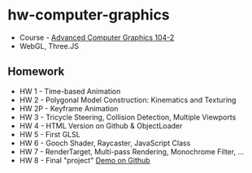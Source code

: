 
# hw-computer-graphics

* Course - [Advanced Computer Graphics 104-2](http://selquery.ttu.edu.tw/Main/syllabusview.php?SbjNo=I5370)
* WebGL, Three.JS

## Homework ##
* HW 1 - Time-based Animation
* HW 2 - Polygonal Model Construction: Kinematics and Texturing
* HW 2P - Keyframe Animation
* HW 3 - Tricycle Steering, Collision Detection, Multiple Viewports
* HW 4 - HTML Version on Github & ObjectLoader
* HW 5 - First GLSL
* HW 6 - Gooch Shader, Raycaster, JavaScript Class
* HW 7 - RenderTarget, Multi-pass Rendering, Monochrome Filter, ...
* HW 8 - Final "project"
[Demo on Github](http://ak532892.github.io/hw-computer-graphics/index.html)
